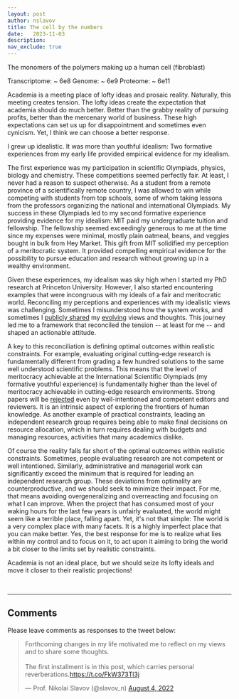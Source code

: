 ```yaml
---
layout: post
author: nslavov
title: The cell by the numbers
date:   2023-11-03
description:
nav_exclude: true
---
```








The monomers of the polymers making up a human cell (fibroblast)

Transcriptome: ~ 6e8
Genome: ~ 6e9
Proteome: ~ 6e11



<p class="intro"><span class="dropcap">A</span>cademia is a meeting place of lofty ideas and prosaic reality. Naturally, this meeting creates tension. The lofty ideas create the expectation that academia should do much better. Better than the grabby reality of pursuing profits, better than the mercenary world of business. These high expectations can set us up for disappointment and sometimes even cynicism. Yet, I think we can choose a better response.</p>


I grew up idealistic. It was more than youthful idealism: Two formative experiences from my early life provided empirical evidence for my idealism.


The first experience was my participation in scientific Olympiads, physics, biology and chemistry. These competitions seemed perfectly fair. At least, I never had a reason to suspect otherwise. As a student from a remote province of a scientifically remote country, I was allowed to win while competing with students from top schools, some of whom taking lessons from the professors organizing the national and international Olympiads. My success in these Olympiads led to my second formative experience providing evidence for my idealism: MIT paid my undergraduate tuition and fellowship. The fellowship seemed exceedingly generous to me at the time since my expenses were minimal, mostly plain oatmeal, beans, and veggies bought in bulk from Hey Market. This gift from MIT solidified my perception of a meritocratic system. It provided compelling empirical evidence for the possibility to pursue education and research without growing up in a wealthy environment.


Given these experiences, my idealism was sky high when I started my PhD research at Princeton University. However, I also started encountering examples that were incongruous with my ideals of a fair and meritocratic world. Reconciling my perceptions and experiences with my idealistic views was challenging. Sometimes I misunderstood how the system works, and sometimes I [publicly shared](https://thetech.com/2012/02/07/letters-v132-n1) my [evolving](https://majesticforest.wordpress.com/2020/09/15/my-experience-with-elite-journals/) views and thoughts. This journey led me to a framework that reconciled the tension -- at least for me -- and shaped an actionable attitude.


A key to this reconciliation is defining optimal outcomes within realistic constraints. For example, evaluating original cutting-edge research is fundamentally different from grading a few hundred solutions to the same well understood scientific problems. This means that the level of meritocracy achievable at the International Scientific Olympiads (my formative youthful experience) is fundamentally higher than the level of meritocracy achievable in cutting-edge research environments. Strong papers will be [rejected](https://blog.slavovlab.net/2014/08/15/papers-that-triumphed-over-their-rejections/) even by well-intentioned and competent editors and reviewers. It is an intrinsic aspect of exploring the frontiers of human knowledge. As another example of practical constraints, leading an independent research group requires being able to make final decisions on resource allocation, which in turn requires dealing with budgets and managing resources, activities that many academics dislike.


Of course the reality falls far short of the optimal outcomes within realistic constraints. Sometimes, people evaluating research are not competent or well intentioned. Similarly, administrative and managerial work can significantly exceed the minimum that is required for leading an independent research group. These deviations from optimality are counterproductive, and we should seek to minimize their impact. For me, that means avoiding overgeneralizing and overreacting and focusing on what I can improve. When the project that has consumed most of your waking hours for the last few years is unfairly evaluated, the world might seem like a terrible place, falling apart. Yet, it's not that simple: The world is a very complex place with many facets. It is a highly imperfect place that you can make better. Yes, the best response for me is to realize what lies within my control and to focus on it, to act upon it aiming to bring the world a bit closer to the limits set by realistic constraints.


Academia is not an ideal place, but we should seize its lofty ideals and move it closer to their realistic projections!

<br>

------

## Comments
Please leave comments as responses to the tweet below:


<blockquote class="twitter-tweet tw-align-center" ><p lang="en" dir="ltr" >Forthcoming changes in my life motivated me to reflect on my views and to share some thoughts.<br><br>The first installment is in this post, which carries personal reverberations.<a href="https://t.co/FkW373Tl3j">https://t.co/FkW373Tl3j</a></p>&mdash; Prof. Nikolai Slavov (@slavov_n) <a href="https://twitter.com/slavov_n/status/1555146276609540096?ref_src=twsrc%5Etfw">August 4, 2022</a></blockquote> <script async src="https://platform.twitter.com/widgets.js" charset="utf-8"></script>
